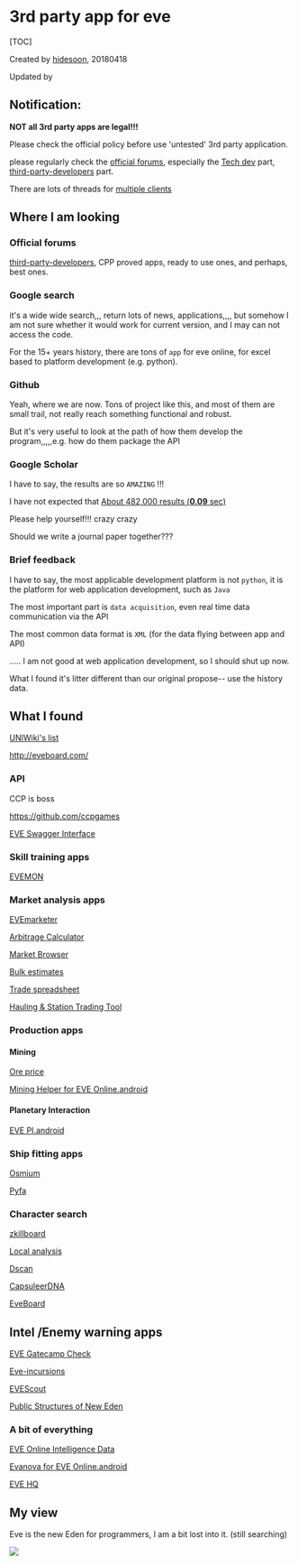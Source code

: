 # 3rd party app for eve

[TOC]

Created by [hidesoon](https://github.com/hidesoon), 20180418

Updated by 

## Notification:

**NOT all 3rd party apps are legal!!!**

Please check the official policy before use 'untested'  3rd party application.

please regularly check the [official forums](https://forums.eveonline.com/), especially the [Tech dev](https://forums.eveonline.com/c/technology-research) part, [third-party-developers](https://forums.eveonline.com/c/technology-research/third-party-developers) part.

There are lots of threads for [multiple clients](https://forums.eveonline.com/c/technology-research/eve-launcher)



## Where I am looking

### Official forums

 [third-party-developers](https://forums.eveonline.com/c/technology-research/third-party-developers), CPP proved apps, ready to use ones, and perhaps, best ones.

### Google search

it's a wide wide search,,, return lots of news, applications,,,, but somehow I am not sure whether it would work for current version, and I may can not access the code.

For the 15+ years history, there are tons of `app` for eve online, for excel based to platform development (e.g. python).

### Github

Yeah, where we are now. Tons of project like this, and most of them are small trail, not really reach something functional and robust. 

But it's very useful to look at the path of how them develop the program,,,,,e.g. how do them package the API

### Google Scholar

I have to say, the results are so `AMAZING` !!!

I have not expected that [About 482,000 results (**0.09** sec)](https://scholar.google.co.uk/scholar?hl=en&as_sdt=0%2C5&q=eve+online&btnG=)

Please help yourself!!! crazy crazy

Should we write a journal paper together???

### Brief feedback 

I have to say, the most applicable development platform is not `python`, it is the platform for web application development, such as `Java`

The most important part is  `data acquisition`, even real time data communication via the API 

The most common data format is `XML` (for the data flying between app and API)

 ..... I am not good at web application development, so I should shut up now.

What I found it's litter different than our original propose-- use the history data. 

## What I found

[UNIWiki's list](https://wiki.eveuniversity.org/Third-party_tools#All_In_One_Tools)

http://eveboard.com/

### API

CCP is boss

https://github.com/ccpgames

[EVE Swagger Interface](https://esi.tech.ccp.is/ui/)

### Skill training apps

[EVEMON](https://github.com/evemondevteam/evemon)

### Market analysis apps

[EVEmarketer](https://evemarketer.com/)

[Arbitrage Calculator](https://www.evedata.org/arbitrageCalculator)

[Market Browser](https://www.evedata.org/marketBrowser)

[Bulk estimates](http://evepraisal.com/)

[Trade spreadsheet](https://forums.eveonline.com/t/moneybag-free-service-free-trade-spreadsheet-moneybag/46376)

[Hauling & Station Trading Tool](https://evetrade.space/)
### Production apps

#### Mining

[Ore price](https://ore.cerlestes.de/ore)

[Mining Helper for EVE Online.android](https://play.google.com/store/apps/details?id=com.randomlettersandnumbers15645151gd65fg16d5fgs46r84tserg51f3d21ger6.eveminer)

#### Planetary Interaction

[EVE PI.android](https://play.google.com/store/apps/details?id=dae.evepi&hl=en)

### Ship fitting apps

[Osmium](https://o.smium.org/)

[Pyfa](https://github.com/pyfa-org/Pyfa)

### Character search
[zkillboard](https://zkillboard.com/)

[Local analysis](https://www.evedata.org/localIntel)

[Dscan](https://dscan.me/)

[CapsuleerDNA](https://dscan.me/dna/)

[EveBoard](http://eveboard.com/)

## Intel /Enemy warning apps

[EVE Gatecamp Check](http://eve-gatecheck.space/eve/)

[Eve-incursions](https://beta.eve-incursions.de/)

[EVEScout](http://evescout.gladiolus.fi)

[Public Structures of New Eden](http://www.kalkoken.org/apps/evestruct/?page=structures)

### A bit of everything

[EVE Online Intelligence Data](https://www.evedata.org/)

[Evanova for EVE Online.android](https://play.google.com/store/apps/details?id=com.tlabs.android.evanova)

[EVE HQ](http://evehq.co/)

## My view

Eve is the new Eden for programmers, I am a bit lost into it. (still searching)







![](https://i.ytimg.com/vi/9TEGk_Viwx4/maxresdefault.jpg)
